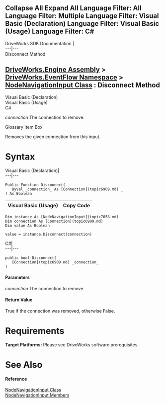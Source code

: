 Collapse All Expand All Language Filter: All  Language Filter: Multiple  Language Filter: Visual Basic (Declaration) Language Filter: Visual Basic (Usage) Language Filter: C#  
---  
DriveWorks SDK Documentation  |   
---|---  
Disconnect Method   
  
[DriveWorks.Engine Assembly](topic2156.md) > [DriveWorks.EventFlow Namespace](topic6871.md) > [NodeNavigationInput Class](topic7058.md) : Disconnect Method  
---  
  
Visual Basic (Declaration)    
Visual Basic (Usage)    
C# 

_connection_
    The connection to remove.

Glossary Item Box

Removes the given connection from this input. 

# Syntax

Visual Basic (Declaration)|   
---|---  
      
    
    Public Function Disconnect( _
       ByVal _connection_ As [Connection](topic6909.md) _
    ) As Boolean  
  
Visual Basic (Usage)| Copy Code  
---|---  
      
    
    Dim instance As [NodeNavigationInput](topic7058.md)
    Dim connection As [Connection](topic6909.md)
    Dim value As Boolean
     
    value = instance.Disconnect(connection)  
  
C#|   
---|---  
      
    
    public bool Disconnect( 
       [Connection](topic6909.md) _connection_
    )  
  
#### Parameters

 _connection_
    The connection to remove.

#### Return Value

True if the connection was removed, otherwise False.

# Requirements

**Target Platforms:** Please see DriveWorks software prerequisites.

# See Also

#### Reference

[NodeNavigationInput Class](topic7058.md)   
[NodeNavigationInput Members](topic7059.md)


